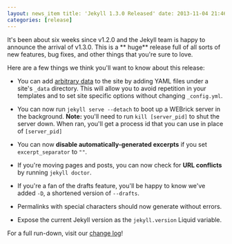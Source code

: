 ```yaml
---
layout: news_item title: 'Jekyll 1.3.0 Released' date: 2013-11-04 21:46:02 -0600 author: mattr- version: 1.3.0
categories: [release]
---
```


It's been about six weeks since v1.2.0 and the Jekyll team is happy to announce the arrival of v1.3.0. This is a **
huge** release full of all sorts of new features, bug fixes, and other things that you're sure to love.

Here are a few things we think you'll want to know about this release:

* You can add [arbitrary data][] to the site by adding YAML files under a site's `_data` directory. This will allow you
  to avoid repetition in your templates and to set site specific options without changing `_config.yml`.

* You can now run `jekyll serve --detach` to boot up a WEBrick server in the background. **Note:** you'll need to
  run `kill [server_pid]` to shut the server down. When ran, you'll get a process id that you can use in place
  of `[server_pid]`

* You can now **disable automatically-generated excerpts** if you set
  `excerpt_separator` to `""`.

* If you're moving pages and posts, you can now check for **URL conflicts** by running `jekyll doctor`.

* If you're a fan of the drafts feature, you'll be happy to know we've added `-D`, a shortened version of `--drafts`.

* Permalinks with special characters should now generate without errors.

* Expose the current Jekyll version as the `jekyll.version` Liquid variable.

For a full run-down, visit our [change log](/docs/history/)!

[arbitrary data]: /docs/datafiles/
